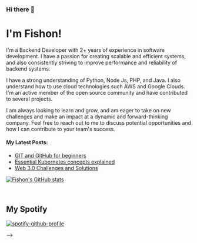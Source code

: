 ### Hi there 👋


# I'm Fishon!

I'm a Backend Developer with 2+ years of experience in software development. I have a passion for creating scalable and efficient systems, and also consistently striving to improve performance and reliability of backend systems. 

I have a strong understanding of Python, Node Js, PHP, and Java. I also understand how to use cloud technologies such AWS and Google Clouds. I'm an active member of the open source community and have contributed to several projects. 

I am always looking to learn and grow, and am eager to take on new challenges and make an impact at a dynamic and forward-thinking company. Feel free to reach out to me to discuss potential opportunities and how I can contribute to your team's success.



#### My Latest Posts:

<!-- BLOG-POST-LIST:START -->
- [GIT and GitHub for beginners](https://fishonsnote.hashnode.dev/git-and-github-for-beginners)
- [Essential Kubernetes concepts explained](https://fishonsnote.hashnode.dev/essential-kubernetes-concepts-explained)
- [Web 3.0 Challenges and Solutions](https://fishonsnote.hashnode.dev/web-3-challenges-and-solutions)
<!-- BLOG-POST-LIST:END -->

[![Fishon's GitHub stats](https://github-readme-stats.vercel.app/api?username=fishonamos)](https://github.com/fishonamos/)

<br/>

## My Spotify


[![spotify-github-profile](https://spotify-github-profile.vercel.app/api/view?uid=31wa7nmnaubsiiopqdihm7pzyhhu&cover_image=true&theme=default&show_offline=false&background_color=121212)](https://spotify-github-profile.vercel.app/api/view?uid=31wa7nmnaubsiiopqdihm7pzyhhu&redirect=true)

-->
